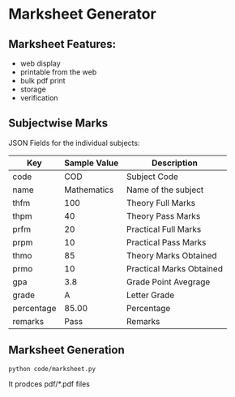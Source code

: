 # Marksheet Generator

## Marksheet Features:
- web display
- printable from the web
- bulk pdf print
- storage
- verification

## Subjectwise Marks

JSON Fields for the individual subjects:

| Key         | Sample Value | Description |
|-------------|--------------|-------------|
| code        | COD          | Subject Code
| name        | Mathematics  | Name of the subject
| thfm        | 100          | Theory Full Marks
| thpm        | 40           | Theory Pass Marks
| prfm        | 20           | Practical Full Marks
| prpm        | 10           | Practical Pass Marks
| thmo        | 85           | Theory Marks Obtained
| prmo        | 10           | Practical Marks Obtained
| gpa         | 3.8          | Grade Point Avegrage
| grade       | A            | Letter Grade
| percentage  | 85.00        | Percentage
| remarks     | Pass         | Remarks


## Marksheet Generation

```
python code/marksheet.py
```

It prodces pdf/*.pdf files
